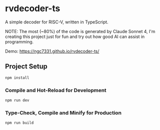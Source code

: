# rvdecoder-ts

A simple decoder for RISC-V, written in TypeScript.

NOTE: The most (~80%) of the code is generated by Claude Sonnet 4, I'm creating this project just for fun and try out how good AI can assist in programming.

Demo: <https://ngc7331.github.io/rvdecoder-ts/>

## Project Setup

```sh
npm install
```

### Compile and Hot-Reload for Development

```sh
npm run dev
```

### Type-Check, Compile and Minify for Production

```sh
npm run build
```
